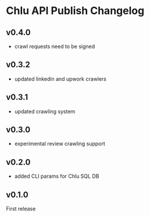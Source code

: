 # Chlu API Publish Changelog

## v0.4.0

- crawl requests need to be signed

## v0.3.2

- updated linkedin and upwork crawlers

## v0.3.1

- updated crawling system

## v0.3.0

- experimental review crawling support

## v0.2.0

- added CLI params for Chlu SQL DB

## v0.1.0

First release
